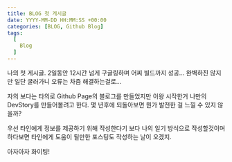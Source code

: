 ```yaml
---
title: BLOG 첫 게시글
date: YYYY-MM-DD HH:MM:SS +00:00
categories: [BLOG, Github Blog]
tags:
  [
    Blog
  ]
---
```


나의 첫 게시글. 2일동안 12시간 넘게 구글링하며 어찌 빌드까지 성공...
완벽하진 않지만 일단 굴러가니 오류는 차즘 해결하는걸로...

자의 보다는 타의로 Github Page의 블로그를 만들었지만
이왕 시작한거 나만의 DevStory를 만들어볼려고 한다.
몇 년후에 되돌아보면 뭔가 발전한 걸 느낄 수 있지 않을까?

우선 타인에게 정보를 제공하기 위해 작성한다기 보다 나의 일기 방식으로 작성할것이며
하다보면 타인에게 도움이 될만한 포스팅도 작성하는 날이 오겠지.

아자아자 화이팅!